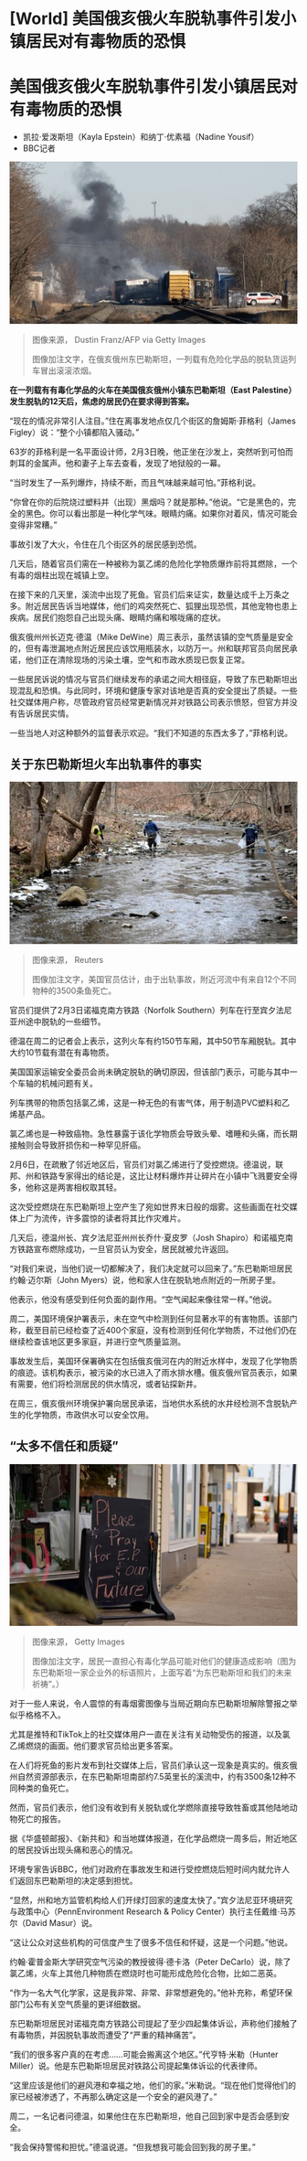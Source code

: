 # [World] 美国俄亥俄火车脱轨事件引发小镇居民对有毒物质的恐惧

#  美国俄亥俄火车脱轨事件引发小镇居民对有毒物质的恐惧

  * 凯拉·爱泼斯坦（Kayla Epstein）和纳丁·优素福（Nadine Yousif） 
  * BBC记者 


![俄亥俄州东巴勒斯坦俄亥俄火车出轨](_128643893_gettyimages-1246796207.jpg)

> 图像来源，  Dustin Franz/AFP via Getty Images
>
> 图像加注文字，在俄亥俄州东巴勒斯坦，一列载有危险化学品的脱轨货运列车冒出滚滚浓烟。

**在一列载有有毒化学品的火车在美国俄亥俄州小镇东巴勒斯坦（East Palestine）发生脱轨的12天后，焦虑的居民仍在要求得到答案。**

“现在的情况非常引人注目。”住在离事发地点仅几个街区的詹姆斯·菲格利（James Figley）说：“整个小镇都陷入骚动。”

63岁的菲格利是一名平面设计师，2月3日晚，他正坐在沙发上，突然听到可怕而刺耳的金属声。他和妻子上车去查看，发现了地狱般的一幕。

“当时发生了一系列爆炸，持续不断，而且气味越来越可怕。”菲格利说。

“你曾在你的后院烧过塑料并（出现）黑烟吗？就是那种。”他说。“它是黑色的，完全的黑色。你可以看出那是一种化学气味。眼睛灼痛。如果你对着风，情况可能会变得非常糟。”

事故引发了大火，令住在几个街区外的居民感到恐慌。

几天后，随着官员们需在一种被称为氯乙烯的危险化学物质爆炸前将其燃除，一个有毒的烟柱出现在城镇上空。

在接下来的几天里，溪流中出现了死鱼。官员们后来证实，数量达成千上万条之多。附近居民告诉当地媒体，他们的鸡突然死亡、狐狸出现恐慌，其他宠物也患上疾病。居民们抱怨自己出现头痛、眼睛灼痛和喉咙痛的症状。

俄亥俄州州长迈克·德温（Mike DeWine）周三表示，虽然该镇的空气质量是安全的，但有毒泄漏地点附近居民应该饮用瓶装水，以防万一。州和联邦官员向居民承诺，他们正在清除现场的污染土壤，空气和市政水质现已恢复正常。

一些居民诉说的情况与官员们继续发布的承诺之间大相径庭，导致了东巴勒斯坦出现混乱和恐惧。与此同时，环境和健康专家对该地是否真的安全提出了质疑。一些社交媒体用户称，尽管政府官员经常更新情况并对铁路公司表示愤怒，但官方并没有告诉居民实情。

一些当地人对这种额外的监督表示欢迎。“我们不知道的东西太多了，”菲格利说。

##  关于东巴勒斯坦火车出轨事件的事实

![工作人员在俄亥俄州东巴勒斯坦附近清理死鱼](_128643386_af81045fbaf88629d93c3b9aa5d7a4367672e1c80_0_5500_36671000x667.jpg)

> 图像来源，  Reuters
>
> 图像加注文字，美国官员估计，由于出轨事故，附近河流中有来自12个不同物种的3500条鱼死亡。

官员们提供了2月3日诺福克南方铁路（Norfolk Southern）列车在行至宾夕法尼亚州途中脱轨的一些细节。

德温在周二的记者会上表示，这列火车有约150节车厢，其中50节车厢脱轨。其中大约10节载有潜在有毒物质。

美国国家运输安全委员会尚未确定脱轨的确切原因，但该部门表示，可能与其中一个车轴的机械问题有关。

列车携带的物质包括氯乙烯，这是一种无色的有害气体，用于制造PVC塑料和乙烯基产品。

氯乙烯也是一种致癌物。急性暴露于该化学物质会导致头晕、嗜睡和头痛，而长期接触则会导致肝损伤和一种罕见肝癌。

2月6日，在疏散了邻近地区后，官员们对氯乙烯进行了受控燃烧。德温说，联邦、州和铁路专家得出的结论是，这比让材料爆炸并让碎片在小镇中飞溅要安全得多，他称这是两害相权取其轻。

这次受控燃烧在东巴勒斯坦上空产生了宛如世界末日般的烟雾。这些画面在社交媒体上广为流传，许多震惊的读者将其比作灾难片。

几天后，德温州长、宾夕法尼亚州州长乔什·夏皮罗（Josh Shapiro）和诺福克南方铁路宣布燃除成功，一旦官员认为安全，居民就被允许返回。

“对我们来说，当他们说一切都解决了，我们决定就可以回来了。”东巴勒斯坦居民约翰·迈尔斯（John Myers）说，他和家人住在脱轨地点附近的一所房子里。

他表示，他没有感受到任何负面的副作用。“空气闻起来像往常一样。”他说。

周二，美国环境保护署表示，未在空气中检测到任何显著水平的有害物质。该部门称，截至目前已经检查了近400个家庭，没有检测到任何化学物质，不过他们仍在继续检查该地区更多家庭，并进行空气质量监测。

事故发生后，美国环保署确实在包括俄亥俄河在内的附近水样中，发现了化学物质的痕迹。该机构表示，被污染的水已进入了雨水排水槽。俄亥俄州官员表示，如果有需要，他们将检测居民的供水情况，或者钻探新井。

在周三，俄亥俄州环境保护署向居民承诺，当地供水系统的水井经检测不含脱轨产生的化学物质，市政供水可以安全饮用。

##  “太多不信任和质疑”

![东巴勒斯坦一家企业外的标语照片，上面写着“为东巴勒斯坦和我们的未来祈祷”。](_128643388_gettyimages-1247144578.jpg)

> 图像来源，  Getty Images
>
> 图像加注文字，居民一直担心有毒化学品可能对他们的健康造成影响（图为东巴勒斯坦一家企业外的标语照片，上面写着“为东巴勒斯坦和我们的未来祈祷”。）

对于一些人来说，令人震惊的有毒烟雾图像与当局近期向东巴勒斯坦解除警报之举似乎格格不入。

尤其是推特和TikTok上的社交媒体用户一直在关注有关动物受伤的报道，以及氯乙烯燃烧的画面。他们要求官员给出更多答案。

在人们将死鱼的影片发布到社交媒体上后，官员们承认这一现象是真实的。俄亥俄州自然资源部表示，在东巴勒斯坦南部约7.5英里长的溪流中，约有3500条12种不同种类的鱼死亡。

然而，官员们表示，他们没有收到有关脱轨或化学燃除直接导致牲畜或其他陆地动物死亡的报告。

据《华盛顿邮报》、《新共和》和当地媒体报道，在化学品燃烧一周多后，附近地区的居民投诉出现头痛和恶心的情况。

环境专家告诉BBC，他们对政府在事故发生和进行受控燃烧后短时间内就允许人们返回东巴勒斯坦的决定感到担忧。

“显然，州和地方监管机构给人们开绿灯回家的速度太快了。”宾夕法尼亚环境研究与政策中心（PennEnvironment Research & Policy Center）执行主任戴维·马苏尔（David Masur）说。

“这让公众对这些机构的可信度产生了很多不信任和怀疑，这是一个问题。”他说。

约翰·霍普金斯大学研究空气污染的教授彼得·德卡洛（Peter DeCarlo）说，除了氯乙烯，火车上其他几种物质在燃烧时也可能形成危险化合物，比如二恶英。

“作为一名大气化学家，这是我非常、非常、非常想避免的。”他补充称，希望环保部门公布有关空气质量的更详细数据。

东巴勒斯坦居民对诺福克南方铁路公司提起了至少四起集体诉讼，声称他们接触了有毒物质，并因脱轨事故而遭受了“严重的精神痛苦”。

“我们的很多客户真的在考虑……可能会搬离这个地区。”代亨特·米勒（Hunter Miller）说。他是东巴勒斯坦居民对铁路公司提起集体诉讼的代表律师。

“这里应该是他们的避风港和幸福之地，他们的家。”米勒说。“现在他们觉得他们的家已经被渗透了，不再那么确定这是一个安全的避风港了。”

周二，一名记者问德温，如果他住在东巴勒斯坦，他自己回到家中是否会感到安全。

“我会保持警惕和担忧。”德温说道。“但我想我可能会回到我的房子里。”


